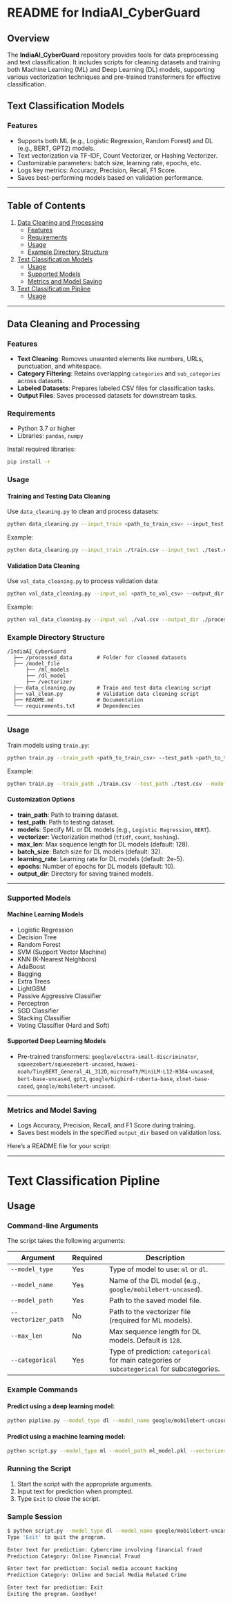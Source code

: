 # README for IndiaAI_CyberGuard

## Overview

The **IndiaAI_CyberGuard** repository provides tools for data preprocessing and text classification. It includes scripts for cleaning datasets and training both Machine Learning (ML) and Deep Learning (DL) models, supporting various vectorization techniques and pre-trained transformers for effective classification.

## Text Classification Models

### Features

- Supports both ML (e.g., Logistic Regression, Random Forest) and DL (e.g., BERT, GPT2) models.
- Text vectorization via TF-IDF, Count Vectorizer, or Hashing Vectorizer.
- Customizable parameters: batch size, learning rate, epochs, etc.
- Logs key metrics: Accuracy, Precision, Recall, F1 Score.
- Saves best-performing models based on validation performance.

---

## Table of Contents

1. [Data Cleaning and Processing](#data-cleaning-and-processing)
   - [Features](#features)
   - [Requirements](#requirements)
   - [Usage](#usage)
   - [Example Directory Structure](#example-directory-structure)
2. [Text Classification Models](#text-classification-models)
   - [Usage](#usage-1)
   - [Supported Models](#supported-models)
   - [Metrics and Model Saving](#metrics-and-model-saving)
3. [Text Classification Pipline](#text-classification-pipline)
   - [Usage](#usage-2)
---

## Data Cleaning and Processing

### Features

- **Text Cleaning**: Removes unwanted elements like numbers, URLs, punctuation, and whitespace.
- **Category Filtering**: Retains overlapping `categories` and `sub_categories` across datasets.
- **Labeled Datasets**: Prepares labeled CSV files for classification tasks.
- **Output Files**: Saves processed datasets for downstream tasks.

### Requirements

- Python 3.7 or higher
- Libraries: `pandas`, `numpy`

Install required libraries:

```bash
pip install -r 
```

### Usage

#### Training and Testing Data Cleaning

Use `data_cleaning.py` to clean and process datasets:

```bash
python data_cleaning.py --input_train <path_to_train_csv> --input_test <path_to_test_csv> --output_dir <output_directory>
```

Example:

```bash
python data_cleaning.py --input_train ./train.csv --input_test ./test.csv --output_dir ./processed_data
```

#### Validation Data Cleaning

Use `val_data_cleaning.py` to process validation data:

```bash
python val_data_cleaning.py --input_val <path_to_val_csv> --output_dir <output_directory>
```

Example:

```bash
python val_data_cleaning.py --input_val ./val.csv --output_dir ./processed_data
```

### Example Directory Structure

```
/IndiaAI_CyberGuard
  ├── /processed_data        # Folder for cleaned datasets
  ├── /model_file
      ├── /ml_models
      ├── /dl_model
      ├── /vectorizer
  ├── data_cleaning.py       # Train and test data cleaning script
  ├── val_clean.py           # Validation data cleaning script
  ├── README.md              # Documentation
  └── requirements.txt       # Dependencies
```

---



### Usage

Train models using `train.py`:

```bash
python train.py --train_path <path_to_train_csv> --test_path <path_to_test_csv> --models <model1> <model2> ... --vectorizer <vectorizer_type> --output_dir <output_directory>
```

Example:

```bash
python train.py --train_path ./train.csv --test_path ./test.csv --models Logistic\ Regression SVM --vectorizer tfidf --output_dir ./models_dir
```

#### Customization Options

- **train_path**: Path to training dataset.
- **test_path**: Path to testing dataset.
- **models**: Specify ML or DL models (e.g., `Logistic Regression`, `BERT`).
- **vectorizer**: Vectorization method (`tfidf`, `count`, `hashing`).
- **max_len**: Max sequence length for DL models (default: 128).
- **batch_size**: Batch size for DL models (default: 32).
- **learning_rate**: Learning rate for DL models (default: 2e-5).
- **epochs**: Number of epochs for DL models (default: 10).
- **output_dir**: Directory for saving trained models.

---

### Supported Models

#### Machine Learning Models
- Logistic Regression
- Decision Tree
- Random Forest
- SVM (Support Vector Machine)
- KNN (K-Nearest Neighbors)
- AdaBoost
- Bagging
- Extra Trees
- LightGBM
- Passive Aggressive Classifier
- Perceptron
- SGD Classifier
- Stacking Classifier
- Voting Classifier (Hard and Soft)


#### Supported Deep Learning Models
- Pre-trained transformers: `google/electra-small-discriminator`, `squeezebert/squeezebert-uncased`, `huawei-noah/TinyBERT_General_4L_312D`, `microsoft/MiniLM-L12-H384-uncased`, `bert-base-uncased`, `gpt2`, `google/bigbird-roberta-base`, `xlnet-base-cased`, `google/mobilebert-uncased`.

---

### Metrics and Model Saving

- Logs Accuracy, Precision, Recall, and F1 Score during training.
- Saves best models in the specified `output_dir` based on validation loss.


Here’s a README file for your script:

---

# Text Classification Pipline

## Usage

### Command-line Arguments
The script takes the following arguments:

| Argument           | Required | Description                                                                                   |
|---------------------|----------|-----------------------------------------------------------------------------------------------|
| `--model_type`      | Yes      | Type of model to use: `ml` or `dl`.                                                           |
| `--model_name`      | Yes      | Name of the DL model (e.g., `google/mobilebert-uncased`).                                      |
| `--model_path`      | Yes      | Path to the saved model file.                                                                 |
| `--vectorizer_path` | No       | Path to the vectorizer file (required for ML models).                                         |
| `--max_len`         | No       | Max sequence length for DL models. Default is `128`.                                          |
| `--categorical`     | Yes      | Type of prediction: `categorical` for main categories or `subcategorical` for subcategories.  |

### Example Commands
#### Predict using a deep learning model:
```bash
python pipline.py --model_type dl --model_name google/mobilebert-uncased --model_path model.pt --categorical categorical
```

#### Predict using a machine learning model:
```bash
python script.py --model_type ml --model_path ml_model.pkl --vectorizer_path vectorizer.pkl --categorical subcategorical
```

### Running the Script
1. Start the script with the appropriate arguments.
2. Input text for prediction when prompted.
3. Type `Exit` to close the script.

### Sample Session
```bash
$ python script.py --model_type dl --model_name google/mobilebert-uncased --model_path model.pt --categorical categorical
Type 'Exit' to quit the program.

Enter text for prediction: Cybercrime involving financial fraud
Prediction Category: Online Financial Fraud

Enter text for prediction: Social media account hacking
Prediction Category: Online and Social Media Related Crime

Enter text for prediction: Exit
Exiting the program. Goodbye!
```


